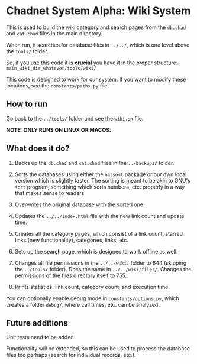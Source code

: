 # Chadnet System Alpha: Wiki System

This is used to build the wiki category and search pages from the `db.chad` and
`cat.chad` files in the main directory.

When run, it searches for database files in `../../`, which is one level above
the `tools/` folder.

So, if you use this code it is **crucial** you have it in the proper structure:
`main_wiki_dir_whatever/tools/wiki/`

This code is designed to work for our system. If you want to modify these
locations, see the `constants/paths.py` file.

## How to run

Go back to the `../tools/` folder and see the `wiki.sh` file.

**NOTE: ONLY RUNS ON LINUX OR MACOS.**

## What does it do?

1. Backs up the `db.chad` and `cat.chad` files in the `../backups/` folder.

2. Sorts the databases using either the `natsort` package or our own local
version which is slightly faster. The sorting is meant to be akin to GNU's
`sort` program, something which sorts numbers, etc. properly in a way that
makes sense to readers.

3. Overwrites the original database with the sorted one.

4. Updates the `../../index.html` file with the new link count and update time.

5. Creates all the category pages, which consist of a link count, starred links
(new functionality), categories, links, etc.

6. Sets up the search page, which is designed to work offline as well.

7. Changes all file permissions in the `../../wiki/` folder to 644 (skipping
the `../tools/` folder). Does the same in `../../wiki/files/`. Changes the
permissions of the files directory itself to 755.

8. Prints statistics: link count, category count, and execution time.

You can optionally enable debug mode in `constants/options.py`, which creates a
folder `debug/`, where call times, etc. can be analyzed.

## Future additions

Unit tests need to be added.

Functionality will be extended, so this can be used to process the database
files too perhaps (search for individual records, etc.).

